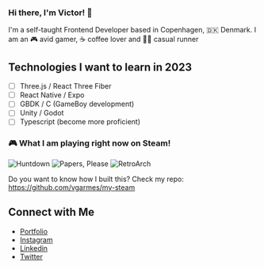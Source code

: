 ### Hi there, I'm Victor! 👋

I'm a self-taught Frontend Developer based in Copenhagen, 🇩🇰 Denmark. I am an 🎮 avid gamer, ☕️ coffee lover and 🏃🏻 casual runner

## Technologies I want to learn in 2023

- [ ] Three.js / React Three Fiber
- [ ] React Native / Expo
- [ ] GBDK / C (GameBoy development)
- [ ] Unity / Godot
- [ ] Typescript (become more proficient)

### 🎮 What I am playing right now on Steam!

<a href="https://steamcommunity.com/app/598550" target="_blank" style="text-decoration:none;">
    <img src="https://cdn.cloudflare.steamstatic.com/steam/apps/598550/capsule_231x87.jpg"} alt="Huntdown" />
  </a><a href="https://steamcommunity.com/app/239030" target="_blank" style="text-decoration:none;">
    <img src="https://cdn.cloudflare.steamstatic.com/steam/apps/239030/capsule_231x87.jpg"} alt="Papers, Please" />
  </a><a href="https://steamcommunity.com/app/1118310" target="_blank" style="text-decoration:none;">
    <img src="https://cdn.cloudflare.steamstatic.com/steam/apps/1118310/capsule_231x87.jpg"} alt="RetroArch" />
  </a>

Do you want to know how I built this? Check my repo: https://github.com/vgarmes/my-steam

## Connect with Me

- [Portfolio](https://vgarmes.github.io/portfolio/) <br/>
- [Instagram](https://www.instagram.com/vgmestre) <br/>
- [Linkedin](https://www.linkedin.com/in/vgmestre/) <br/>
- [Twitter](https://twitter.com/vgmestre) <br/>
